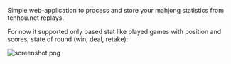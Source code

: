 Simple web-application to process and store your mahjong statistics from tenhou.net replays.

For now it supported only based stat like played games with position and scores,
state of round (win, deal, retake):

![screenshot.png](https://cloud.githubusercontent.com/assets/475367/15628528/af289028-2535-11e6-9e30-a713ceec0a51.png)